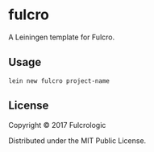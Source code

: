 # fulcro

A Leiningen template for Fulcro.

## Usage

```
lein new fulcro project-name
```

## License

Copyright © 2017 Fulcrologic

Distributed under the MIT Public License.

